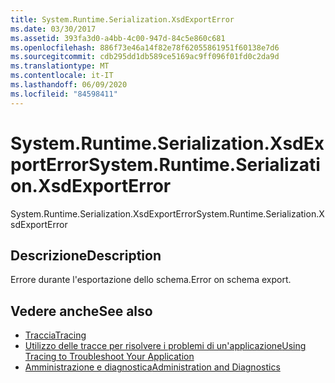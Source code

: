 ```yaml
---
title: System.Runtime.Serialization.XsdExportError
ms.date: 03/30/2017
ms.assetid: 393fa3d0-a4bb-4c00-947d-84c5e860c681
ms.openlocfilehash: 886f73e46a14f82e78f62055861951f60138e7d6
ms.sourcegitcommit: cdb295dd1db589ce5169ac9ff096f01fd0c2da9d
ms.translationtype: MT
ms.contentlocale: it-IT
ms.lasthandoff: 06/09/2020
ms.locfileid: "84598411"
---
```

# <a name="systemruntimeserializationxsdexporterror"></a><span data-ttu-id="ccabb-102">System.Runtime.Serialization.XsdExportError</span><span class="sxs-lookup"><span data-stu-id="ccabb-102">System.Runtime.Serialization.XsdExportError</span></span>
<span data-ttu-id="ccabb-103">System.Runtime.Serialization.XsdExportError</span><span class="sxs-lookup"><span data-stu-id="ccabb-103">System.Runtime.Serialization.XsdExportError</span></span>  
  
## <a name="description"></a><span data-ttu-id="ccabb-104">Descrizione</span><span class="sxs-lookup"><span data-stu-id="ccabb-104">Description</span></span>  
 <span data-ttu-id="ccabb-105">Errore durante l'esportazione dello schema.</span><span class="sxs-lookup"><span data-stu-id="ccabb-105">Error on schema export.</span></span>  
  
## <a name="see-also"></a><span data-ttu-id="ccabb-106">Vedere anche</span><span class="sxs-lookup"><span data-stu-id="ccabb-106">See also</span></span>

- [<span data-ttu-id="ccabb-107">Traccia</span><span class="sxs-lookup"><span data-stu-id="ccabb-107">Tracing</span></span>](index.md)
- [<span data-ttu-id="ccabb-108">Utilizzo delle tracce per risolvere i problemi di un'applicazione</span><span class="sxs-lookup"><span data-stu-id="ccabb-108">Using Tracing to Troubleshoot Your Application</span></span>](using-tracing-to-troubleshoot-your-application.md)
- [<span data-ttu-id="ccabb-109">Amministrazione e diagnostica</span><span class="sxs-lookup"><span data-stu-id="ccabb-109">Administration and Diagnostics</span></span>](../index.md)
